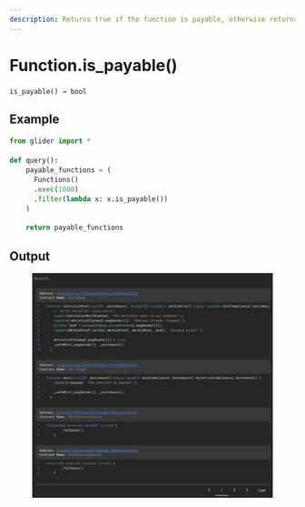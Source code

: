 ```yaml
---
description: Returns true if the function is payable, otherwise returns false.
---
```


# Function.is\_payable()

`is_payable() → bool`

## Example

```python
from glider import *

def query():
    payable_functions = (
      Functions()
      .exec(1000)
      .filter(lambda x: x.is_payable())
    )

    return payable_functions
```

## Output

<figure><img src="../../../.gitbook/assets/image (4) (1) (1).png" alt=""><figcaption></figcaption></figure>
